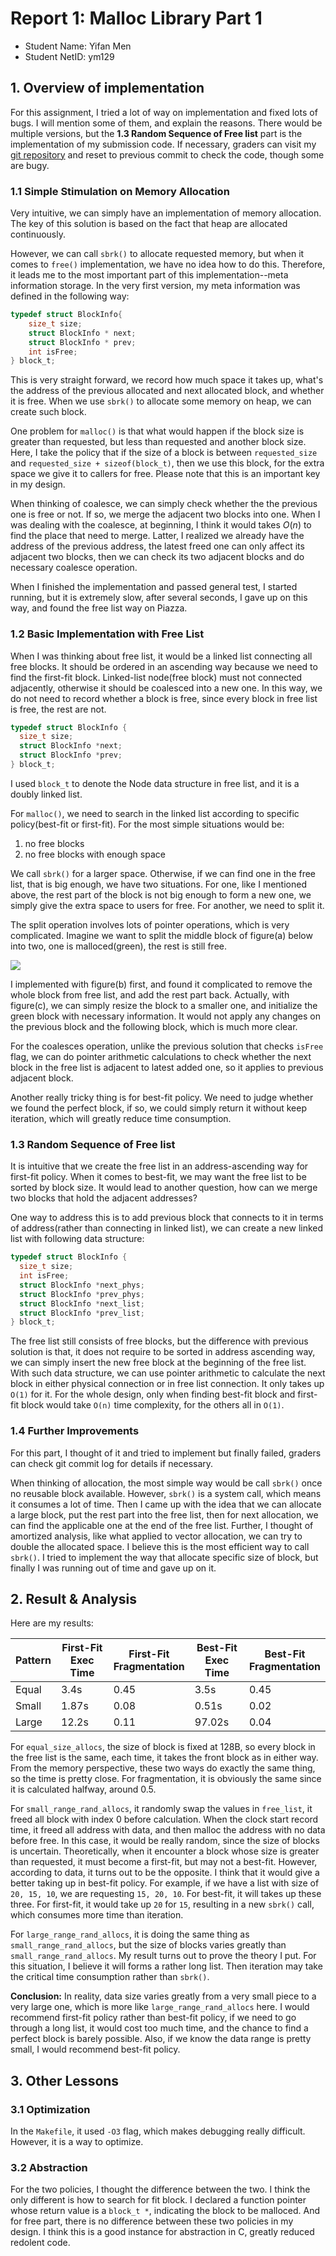 # Report 1: Malloc Library Part 1

- Student Name: Yifan Men
- Student NetID: ym129

## 1. Overview of implementation

For this assignment, I tried a lot of way on implementation and fixed lots of bugs. I will mention some of them, and explain the reasons. There would be multiple versions, but the **1.3 Random Sequence of Free list** part is the implementation of my submission code. If necessary, graders can visit my [git repository](https://github.com/menyf/ECE650_HW1_malloc_impl) and reset to previous commit to check the code, though some are bugy.

### 1.1 Simple Stimulation on Memory Allocation

Very intuitive, we can simply have an implementation of memory allocation. The key of this solution is based on the fact that heap are allocated continuously. 

However, we can call `sbrk()` to allocate requested memory, but when it comes to `free()` implementation, we have no idea how to do this. Therefore, it leads me to the most important part of this implementation--meta information storage. In the very first version, my meta information was defined in the following way:

```C
typedef struct BlockInfo{
    size_t size;
    struct BlockInfo * next;
    struct BlockInfo * prev;
    int isFree;
} block_t;
```

This is very straight forward, we record how much space it takes up, what's the address of the previous allocated and next allocated block, and whether it is free. When we use `sbrk()` to allocate some memory on heap, we can create such block.

One problem for `malloc()` is that what would happen if the block size is greater than requested, but less than requested and another block size. Here, I take the policy that if the size of a block is between `requested_size` and `requested_size + sizeof(block_t)`, then we use this block, for the extra space we give it to callers for free. Please note that this is an important key in my design.

When thinking of coalesce, we can simply check whether the the previous one is free or not. If so, we merge the adjacent two blocks into one. When I was dealing with the coalesce, at beginning, I think it would takes $O(n)$ to find the place that need to merge. Latter, I realized we already have the address of the previous address, the latest freed one can only affect its adjacent two blocks, then we can check its two adjacent blocks and do necessary coalesce operation. 

When I finished the implementation and passed general test, I started running, but it is extremely slow, after several seconds, I gave up on this way, and found the free list way on Piazza.

### 1.2 Basic Implementation with Free List

When I was thinking about free list, it would be a linked list connecting all free blocks. It should be ordered in an ascending way because we need to find the first-fit block. Linked-list node(free block) must not connected adjacently, otherwise it should be coalesced into a new one. In this way, we do not need to record whether a block is free, since every block in free list is free, the rest are not.

```C
typedef struct BlockInfo {
  size_t size;
  struct BlockInfo *next;
  struct BlockInfo *prev;
} block_t;
```

I used `block_t` to denote the Node data structure in free list, and it is a doubly linked list. 

For `malloc()`, we need to search in the linked list according to specific policy(best-fit or first-fit). For the most simple situations would be:

1. no free blocks
2. no free blocks with enough space

We call `sbrk()` for a larger space. Otherwise, if we can find one in the free list, that is big enough, we have two situations. For one, like I mentioned above, the rest part of the block is not big enough to form a new one, we simply give the extra space to users for free. For another, we need to split it. 

The split operation involves lots of pointer operations, which is very complicated. Imagine we want to split the middle block of figure(a) below into two, one is malloced(green), the rest is still free.

![](media/15482951749869/15482982626811.jpg)

I implemented with figure(b) first, and found it complicated to remove the whole block from free list, and add the rest part back. Actually, with figure(c), we can simply resize the block to a smaller one, and initialize the green block with necessary information. It would not apply any changes on the previous block and the following block, which is much more clear.

For the coalesces operation, unlike the previous solution that checks `isFree` flag, we can do pointer arithmetic calculations to check whether the next block in the free list is adjacent to latest added one, so it applies to previous adjacent block.

Another really tricky thing is for best-fit policy. We need to judge whether we found the perfect block, if so, we could simply return it without keep iteration, which will greatly reduce time consumption.

### 1.3 Random Sequence of Free list

It is intuitive that we create the free list in an address-ascending way for first-fit policy. When it comes to best-fit, we may want the free list to be sorted by block size. It would lead to another question, how can we merge two blocks that hold the adjacent addresses?

One way to address this is to add previous block that connects to it in terms of address(rather than connecting in linked list), we can create a new linked list with following data structure:

```C
typedef struct BlockInfo {
  size_t size;
  int isFree;
  struct BlockInfo *next_phys;
  struct BlockInfo *prev_phys;
  struct BlockInfo *next_list;
  struct BlockInfo *prev_list;
} block_t;
```

The free list still consists of free blocks, but the difference with previous solution is that, it does not require to be sorted in address ascending way, we can simply insert the new free block at the beginning of the free list. With such data structure, we can use pointer arithmetic to calculate the next block in either physical connection or in free list connection. It only takes up `O(1)` for it. For the whole design, only when finding best-fit block and first-fit block would take `O(n)` time complexity, for the others all in `O(1)`.

### 1.4 Further Improvements 

For this part, I thought of it and tried to implement but finally failed, graders can check git commit log for details if necessary.

When thinking of allocation, the most simple way would be call `sbrk()` once no reusable block available. However, `sbrk()` is a system call, which means it consumes a lot of time. Then I came up with the idea that we can allocate a large block, put the rest part into the free list, then for next allocation, we can find the applicable one at the end of the free list. Further, I thought of amortized analysis, like what applied to vector allocation, we can try to double the allocated space. I believe this is the most efficient way to call `sbrk()`. I tried to implement the way that allocate specific size of block, but finally I was running out of time and gave up on it.


## 2. Result & Analysis

Here are my results:

| Pattern | First-Fit<Br>Exec Time | First-Fit<Br>Fragmentation | Best-Fit<Br>Exec Time | Best-Fit<Br>Fragmentation |
| --- | --- | --- | --- | --- |
| Equal | 3.4s | 0.45 | 3.5s | 0.45 |
| Small | 1.87s | 0.08 | 0.51s | 0.02 |
| Large | 12.2s | 0.11 | 97.02s | 0.04 |


For `equal_size_allocs`, the size of block is fixed at 128B, so every block in the free list is the same, each time, it takes the front block as in either way. From the memory perspective, these two ways do exactly the same thing, so the time is pretty close. For fragmentation, it is obviously the same since it is calculated halfway, around 0.5.

For `small_range_rand_allocs`, it randomly swap the values in `free_list`, it freed all block with index 0 before calculation. When the clock start record time, it freed all address with data, and then malloc the address with no data before free. In this case, it would be really random, since the size of blocks is uncertain. Theoretically, when it encounter a block whose size is greater than requested, it must become a first-fit, but may not a best-fit. However, according to data, it turns out to be the opposite. I think that it would give a better taking up in best-fit policy. For example, if we have a list with size of `20, 15, 10`, we are requesting `15, 20, 10`. For best-fit, it will takes up these three. For first-fit, it would take up `20` for `15`, resulting in a new `sbrk()` call, which consumes more time than iteration.
 

For `large_range_rand_allocs`, it is doing the same thing as `small_range_rand_allocs`, but the size of blocks varies greatly than `small_range_rand_allocs`. My result turns out to prove the theory I put. For this situation, I believe it will forms a rather long list. Then iteration may take the critical time consumption rather than `sbrk()`.


**Conclusion:** In reality, data size varies greatly from a very small piece to a very large one, which is more like `large_range_rand_allocs` here. I would recommend first-fit policy rather than best-fit policy, if we need to go through a long list, it would cost too much time, and the chance to find a perfect block is barely possible. Also, if we know the data range is pretty small, I would recommend best-fit policy.


## 3. Other Lessons

### 3.1 Optimization
In the `Makefile`, it used `-O3` flag, which makes debugging really difficult. However, it is a way to optimize.

### 3.2 Abstraction
For the two policies, I thought the difference between the two. I think the only different is how to search for fit block. I declared a function pointer whose return value is a `block_t *`, indicating the block to be malloced. And for free part, there is no difference between these two policies in my design. I think this is a good instance for abstraction in C, greatly reduced redolent code.

